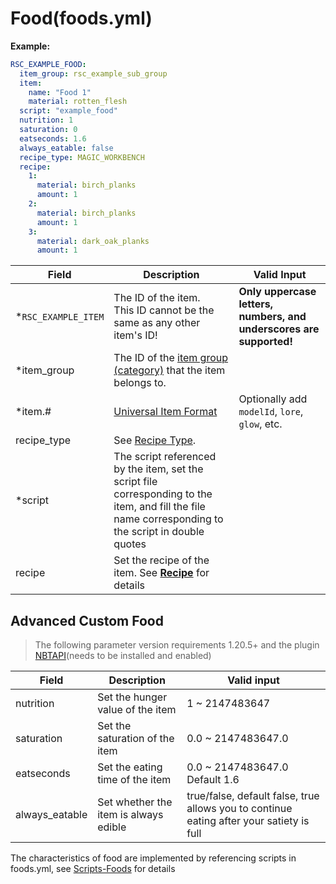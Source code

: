 # Food(foods.yml)

**Example:**

```yaml
RSC_EXAMPLE_FOOD:
  item_group: rsc_example_sub_group
  item:
    name: "Food 1"
    material: rotten_flesh
  script: "example_food"
  nutrition: 1
  saturation: 0
  eatseconds: 1.6
  always_eatable: false
  recipe_type: MAGIC_WORKBENCH
  recipe:
    1:
      material: birch_planks
      amount: 1
    2:
      material: birch_planks
      amount: 1
    3:
      material: dark_oak_planks
      amount: 1
```

| Field | Description | Valid Input |
| --- | ----------- | ----------------- |
| \*`RSC_EXAMPLE_ITEM` | The ID of the item. <br>This ID cannot be the same as any other item's ID! | **Only uppercase letters, numbers, and underscores are supported!** |
| \*item_group | The ID of the [item group (category)](file/groups.md) that the item belongs to. |
| \*item.# | [Universal Item Format](format/universal-item-format.md)| Optionally add `modelId`, `lore`, `glow`, etc. |
| recipe_type | See [Recipe Type](file/recipe_type.md). |
| \*script | The script referenced by the item, set the script file corresponding to the item, and fill the file name corresponding to the script in double quotes |
| recipe | Set the recipe of the item. See [**Recipe**](format/recipe.md) for details |

## Advanced Custom Food

> The following parameter version requirements 1.20.5+ and the plugin [NBTAPI](https://www.spigotmc.org/resources/nbt-api.7939/)(needs to be installed and enabled)

| Field | Description | Valid input |
| --- | ----------- | ----------------- |
| nutrition | Set the hunger value of the item | 1 ~ 2147483647 |
| saturation | Set the saturation of the item | 0.0 ~ 2147483647.0 |
| eatseconds | Set the eating time of the item | 0.0 ~ 2147483647.0 <br> Default 1.6 |
| always_eatable | Set whether the item is always edible | true/false, default false, true allows you to continue eating after your satiety is full |

The characteristics of food are implemented by referencing scripts in foods.yml,
see [Scripts-Foods](../scripts-basic/foods.md) for details
